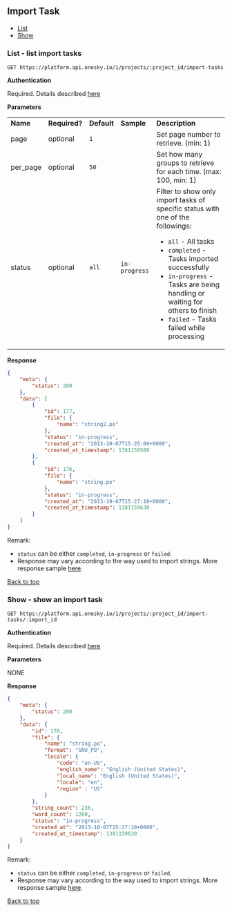 ## Import Task
- [List](#list---list-import-tasks)
- [Show](#show---show-an-import-task)


### List - list import tasks

    GET https://platform.api.onesky.io/1/projects/:project_id/import-tasks

**Authentication**

Required. Details described [here](/README.md#authentication)

**Parameters**

<table>
    <tr>
        <td><strong>Name</strong></td>
        <td><strong>Required?</strong></td>
        <td><strong>Default</strong></td>
        <td><strong>Sample</strong></td>
        <td><strong>Description</strong></td>
    </tr>
    <tr>
        <td>page</td>
        <td>optional</td>
        <td><code>1</code></td>
        <td></td>
        <td>Set page number to retrieve. (min: 1)</td>
    </tr>
    <tr>
        <td>per_page</td>
        <td>optional</td>
        <td><code>50</code></td>
        <td></td>
        <td>Set how many groups to retrieve for each time. (max: 100, min: 1)</td>
    </tr>
    <tr>
        <td>status</td>
        <td>optional</td>
        <td><code>all</code></td>
        <td><code>in-progress</code></td>
        <td>
            Filter to show only import tasks of specific status with one of the followings:
            <ul>
                <li><code>all</code> - All tasks</li>
                <li><code>completed</code> - Tasks imported successfully</li>
                <li><code>in-progress</code> - Tasks are being handling or waiting for others to finish</li>
                <li><code>failed</code> - Tasks failed while processing</li>
            </ul>
        </td>
    </tr>
</table>

**Response**

``` json
{
    "meta": {
        "status": 200
    },
    "data": [
        {
            "id": 177,
            "file": {
                "name": "string2.po"
            },
            "status": "in-progress",
            "created_at": "2013-10-07T15:25:00+0000",
            "created_at_timestamp": 1381159500
        },
        {
            "id": 176,
            "file": {
                "name": "string.po"
            },
            "status": "in-progress",
            "created_at": "2013-10-07T15:27:10+0000",
            "created_at_timestamp": 1381159630
        }
    ]
}
```
Remark:
- `status` can be either `completed`, `in-progress` or `failed`.
- Response may vary according to the way used to import strings. More response sample [here](/reference/import_tasks_response_samples.md#list---list-import-tasks).

[Back to top](#import-task)

### Show - show an import task

    GET https://platform.api.onesky.io/1/projects/:project_id/import-tasks/:import_id

**Authentication**

Required. Details described [here](/README.md#authentication)

**Parameters**

NONE

**Response**

``` json
{
    "meta": {
        "status": 200
    },
    "data": {
        "id": 176,
        "file": {
            "name": "string.po",
            "format": "GNU_PO",
            "locale": {
                "code": "en-US",
                "english_name": "English (United States)",
                "local_name": "English (United States)",
                "locale": "en",
                "region" : "US"
            }
        },
        "string_count": 236,
        "word_count": 1260,
        "status": "in-progress",
        "created_at": "2013-10-07T15:27:10+0000",
        "created_at_timestamp": 1381159630
    }
}
```
Remark:
- `status` can be either `completed`, `in-progress` or `failed`.
- Response may vary according to the way used to import strings. More response sample [here](/reference/import_tasks_response_samples.md#show---show-an-import-task).

[Back to top](#import-task)
